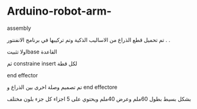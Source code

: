 # Arduino-robot-arm-
assembly 



تم تحميل قطع الذراع من الاساليب الذكية وتم تركيبها في برنامج الانفنتور
.
.

اولا تثبيتbase القاعدة 


ثم constraine insert لكل قطة 




end effector 



تم تصميم وصلة اخرى بين الذراع و end effectore 


بشكل بسيط بطول 60ملم وعرض 40ملم ويحتوي على 5 اجزاء كل جزء بلون مختلف  

